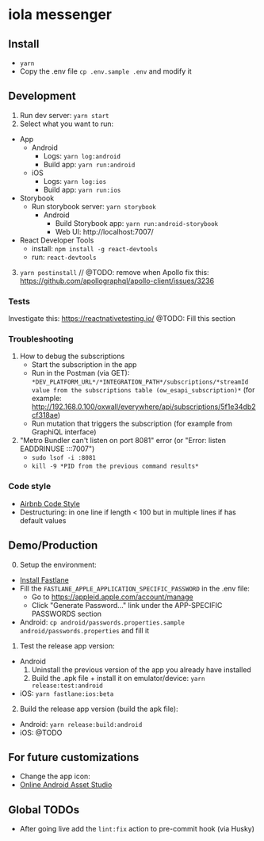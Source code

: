 # iola messenger


## Install
  - `yarn`
  - Copy the .env file `cp .env.sample .env` and modify it


## Development
1) Run dev server: `yarn start`
2) Select what you want to run:
  - App
    - Android
      - Logs: `yarn log:android`
      - Build app: `yarn run:android`
    - iOS
      - Logs: `yarn log:ios`
      - Build app: `yarn run:ios`
  - Storybook
    - Run storybook server: `yarn storybook`
      - Android
        - Build Storybook app: `yarn run:android-storybook`
        - Web UI: http://localhost:7007/
  - React Developer Tools
    - install: `npm install -g react-devtools`
    - run: `react-devtools`
3) `yarn postinstall` // @TODO: remove when Apollo fix this: https://github.com/apollographql/apollo-client/issues/3236

### Tests
Investigate this: https://reactnativetesting.io/
@TODO: Fill this section

### Troubleshooting
1. How to debug the subscriptions
   - Start the subscription in the app
   - Run in the Postman (via GET): `*DEV_PLATFORM_URL*/*INTEGRATION_PATH*/subscriptions/*streamId value from the subscriptions table (ow_esapi_subscription)*` (for example: http://192.168.0.100/oxwall/everywhere/api/subscriptions/5f1e34db2cf318ae)
   - Run mutation that triggers the subscription (for example from GraphiQL interface)
2. "Metro Bundler can't listen on port 8081" error (or "Error: listen EADDRINUSE :::7007")
   - `sudo lsof -i :8081`
   - `kill -9 *PID from the previous command results*`

### Code style
  - [Airbnb Code Style](https://github.com/airbnb/javascript)
  - Destructuring: in one line if length < 100 but in multiple lines if has default values


## Demo/Production
0) Setup the environment:
  - [Install Fastlane](https://docs.fastlane.tools/getting-started/ios/setup/)
  - Fill the `FASTLANE_APPLE_APPLICATION_SPECIFIC_PASSWORD` in the .env file:
    - Go to https://appleid.apple.com/account/manage
    - Click "Generate Password…" link under the APP-SPECIFIC PASSWORDS section
  - Android: `cp android/passwords.properties.sample android/passwords.properties` and fill it  
1) Test the release app version:
  - Android
    1) Uninstall the previous version of the app you already have installed
    2) Build the .apk file + install it on emulator/device: `yarn release:test:android`
  - iOS: `yarn fastlane:ios:beta`
2) Build the release app version (build the apk file):
  - Android: `yarn release:build:android`
  - iOS: @TODO

## For future customizations
  - Change the app icon:
  - [Online Android Asset Studio](http://romannurik.github.io/AndroidAssetStudio/icons-launcher.html#foreground.type=clipart&foreground.clipart=android&foreground.space.trim=1&foreground.space.pad=0.25&foreColor=rgba(96%2C%20125%2C%20139%2C%200)&backColor=rgb(68%2C%20138%2C%20255)&crop=0&backgroundShape=square&effects=none&name=ic_launcher)


## Global TODOs
  - After going live add the `lint:fix` action to pre-commit hook (via Husky)
